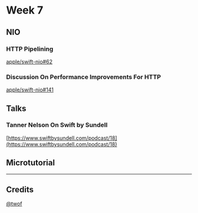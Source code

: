 # Week 7

## NIO

### HTTP Pipelining

[apple/swift-nio#62](https://github.com/apple/swift-nio/pull/62)

### Discussion On Performance Improvements For HTTP

[apple/swift-nio#141](https://github.com/apple/swift-nio/issues/141)

## Talks

### Tanner Nelson On Swift by Sundell

[https://www.swiftbysundell.com/podcast/18](https://www.swiftbysundell.com/podcast/18)

## Microtutorial

***

## Credits
[@twof](https://github.com/twof)
